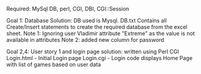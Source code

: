 Required: MySql DB, perl, CGI, DBI, CGI::Session

Goal 1: Database
Solution: DB used is Mysql. DB.txt Contains all Create/Insert statements to create the required database from the excel sheet.
Note 1: Ignoring user Vladimir attribute "Extreme" as the value is not available in attributes
Note 2: added new column for password

Goal 2,4: User story 1 and login page
solution: written using Perl CGI
Login.html - Initial Login page
Login.cgi - Login code displays Home Page with list of games based on user data
